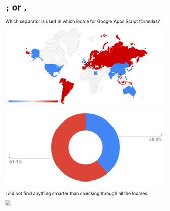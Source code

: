 # `;` or `,`

Which separator is used in which locale for Google Apps Script formulas?

![](./assets/chart_1.png)

![](./assets/chart_2.png)

I did not find anything smarter than checking through all the locales

![](./assets/screenrecord.gif)
